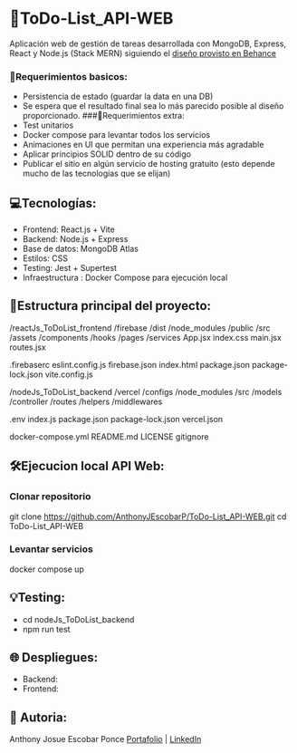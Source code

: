 # 📝ToDo-List_API-WEB
Aplicación web de gestión de tareas desarrollada con MongoDB, Express, React y Node.js (Stack MERN) 
siguiendo el [diseño provisto en Behance](https://www.behance.net/gallery/168706675/React-Js-Todo-List-App?tracking_source=search_projects&l=38)
### 📌Requerimientos basicos: 
- Persistencia de estado (guardar la data en una DB)
- Se espera que el resultado final sea lo más parecido posible al diseño proporcionado.
###📍Requerimientos extra:
- Test unitarios
- Docker compose para levantar todos los servicios
- Animaciones en UI que permitan una experiencia más agradable
- Aplicar principios SOLID dentro de su código
- Publicar el sitio en algún servicio de hosting gratuito (esto depende mucho de las tecnologías que se elijan)

## 💻Tecnologías:
- Frontend: React.js + Vite
- Backend: Node.js + Express
- Base de datos: MongoDB Atlas
- Estilos: CSS 
- Testing: Jest + Supertest
- Infraestructura : Docker Compose para ejecución local

## 📂Estructura principal del proyecto:
/reactJs_ToDoList_frontend
  /firebase
  /dist
  /node_modules
  /public
  /src
    /assets
    /components
    /hooks
    /pages
    /services
    App.jsx
    index.css
    main.jsx
    routes.jsx
    
  .firebaserc
  eslint.config.js
  firebase.json
  index.html
  package.json
  package-lock.json
  vite.config.js
  
/nodeJs_ToDoList_backend
  /vercel
  /configs
  /node_modules
  /src
    /models
    /controller
    /routes
    /helpers
    /middlewares
    
  .env
  index.js
  package.json
  package-lock.json
  vercel.json
  
docker-compose.yml
README.md
LICENSE
gitignore

## 🛠️Ejecucion local API Web:
### Clonar repositorio
  git clone https://github.com/AnthonyJEscobarP/ToDo-List_API-WEB.git
  cd ToDo-List_API-WEB
### Levantar servicios
  docker compose up

## 💡Testing:
 - cd nodeJs_ToDoList_backend
 - npm run test

## 🌐 Despliegues:
 - Backend:
 - Frontend:

## 📄 Autoria:
Anthony Josue Escobar Ponce 
  [Portafolio](https://ae--technologies.web.app/index.html) | [LinkedIn](https://www.linkedin.com/in/tuusuario/)
